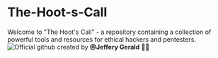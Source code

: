 # The-Hoot-s-Call
Welcome to "The Hoot's Call" - a repository containing a collection of powerful tools and resources for ethical hackers and pentesters.
![Official github](https://user-images.githubusercontent.com/83908465/234993267-a133c789-cf06-44da-9a07-a81cf75b67de.jpg)
created by **@Jeffery Gerald** :man_technologist:

